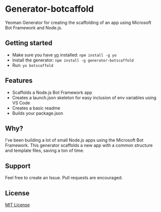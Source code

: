 # Generator-botcaffold

Yeoman Generator for creating the scaffolding of an app using Microsoft Bot Framework and Node.js. 

## Getting started
- Make sure you have [yo](https://github.com/yeoman/yo) installed:
    `npm install -g yo`
- Install the generator: `npm install -g generator-botscaffold`
- Run: `yo botscaffold`

## Features

- Scaffolds a Node.js Bot Framework app
- Creates a launch.json skeleton for easy inclusion of env variables using VS Code
- Creates a basic readme
- Builds your package.json

## Why?

I've been building a lot of small Node.js apps using the Microsoft Bot Framework. This generator scaffolds a new app with a common structure and template files, saving a ton of time. 

## Support

Feel free to create an Issue. Pull requests are encouraged.

## License
[MIT License](http://en.wikipedia.org/wiki/MIT_License)